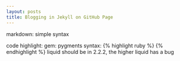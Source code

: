 ```yaml
---
layout: posts
title: Blogging in Jekyll on GitHub Page
---
```


markdown: simple syntax

code highlight:
  gem: pygments
  syntax: {% highlight ruby %} {% endhighlight %} 
  liquid should be in 2.2.2, the higher liquid has a bug

